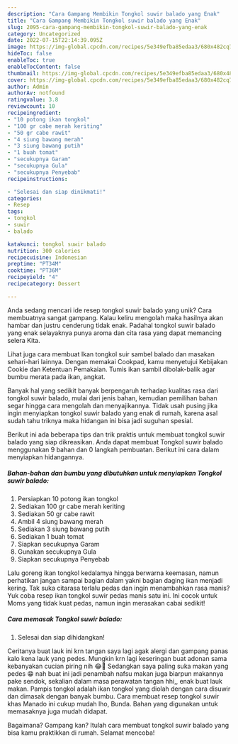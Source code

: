```yaml
---
description: "Cara Gampang Membikin Tongkol suwir balado yang Enak"
title: "Cara Gampang Membikin Tongkol suwir balado yang Enak"
slug: 2095-cara-gampang-membikin-tongkol-suwir-balado-yang-enak
category: Uncategorized
date: 2022-07-15T22:14:39.095Z
image: https://img-global.cpcdn.com/recipes/5e349efba85edaa3/680x482cq70/tongkol-suwir-balado-foto-resep-utama.jpg
hideToc: false
enableToc: true
enableTocContent: false
thumbnail: https://img-global.cpcdn.com/recipes/5e349efba85edaa3/680x482cq70/tongkol-suwir-balado-foto-resep-utama.jpg
cover: https://img-global.cpcdn.com/recipes/5e349efba85edaa3/680x482cq70/tongkol-suwir-balado-foto-resep-utama.jpg
author: Admin
authorAv: notfound
ratingvalue: 3.8
reviewcount: 10
recipeingredient:
- "10 potong ikan tongkol"
- "100 gr cabe merah keriting"
- "50 gr cabe rawit"
- "4 siung bawang merah"
- "3 siung bawang putih"
- "1 buah tomat"
- "secukupnya Garam"
- "secukupnya Gula"
- "secukupnya Penyebab"
recipeinstructions:

- "Selesai dan siap dinikmati!"
categories:
- Resep
tags:
- tongkol
- suwir
- balado

katakunci: tongkol suwir balado 
nutrition: 300 calories
recipecuisine: Indonesian
preptime: "PT34M"
cooktime: "PT36M"
recipeyield: "4"
recipecategory: Dessert

---
```





Anda sedang mencari ide resep tongkol suwir balado yang unik? Cara membuatnya sangat gampang. Kalau keliru mengolah maka hasilnya akan hambar dan justru cenderung tidak enak. Padahal tongkol suwir balado yang enak selayaknya punya aroma dan cita rasa yang dapat memancing selera Kita.





Lihat juga cara membuat Ikan tongkol suir sambel balado dan masakan sehari-hari lainnya. Dengan memakai Cookpad, kamu menyetujui Kebijakan Cookie dan Ketentuan Pemakaian. Tumis ikan sambil dibolak-balik agar bumbu merata pada ikan, angkat.

Banyak hal yang sedikit banyak berpengaruh terhadap kualitas rasa dari tongkol suwir balado, mulai dari jenis bahan, kemudian pemilihan bahan segar hingga cara mengolah dan menyajikannya. Tidak usah pusing jika ingin menyiapkan tongkol suwir balado yang enak di rumah, karena asal sudah tahu triknya maka hidangan ini bisa jadi suguhan spesial.






Berikut ini ada beberapa tips dan trik praktis untuk membuat tongkol suwir balado yang siap dikreasikan. Anda dapat membuat Tongkol suwir balado menggunakan 9 bahan dan 0 langkah pembuatan. Berikut ini cara dalam menyiapkan hidangannya.

<!--inarticleads1-->

##### Bahan-bahan dan bumbu yang dibutuhkan untuk menyiapkan Tongkol suwir balado:

1. Persiapkan 10 potong ikan tongkol
1. Sediakan 100 gr cabe merah keriting
1. Sediakan 50 gr cabe rawit
1. Ambil 4 siung bawang merah
1. Sediakan 3 siung bawang putih
1. Sediakan 1 buah tomat
1. Siapkan secukupnya Garam
1. Gunakan secukupnya Gula
1. Siapkan secukupnya Penyebab


Lalu goreng ikan tongkol kedalamya hingga berwarna keemasan, namun perhatikan jangan sampai bagian dalam yakni bagian daging ikan menjadi kering. Tak suka citarasa terlalu pedas dan ingin menambahkan rasa manis? Yuk coba resep ikan tongkol suwir pedas manis satu ini. Ini cocok untuk Moms yang tidak kuat pedas, namun ingin merasakan cabai sedikit! 

<!--inarticleads2-->

##### Cara memasak Tongkol suwir balado:


1. Selesai dan siap dihidangkan!

Ceritanya buat lauk ini krn tangan saya lagi agak alergi dan gampang panas kalo kena lauk yang pedes. Mungkin krn lagi keseringan buat adonan sama kebanyakan cucian piring nih 😂🤭 Sedangkan saya paling suka makan yang pedes 😁 nah buat ini jadi penambah nafsu makan juga biarpun makannya pake sendok, sekalian dalam masa perawatan tangan hhi,, enak buat lauk makan. Pampis tongkol adalah ikan tongkol yang diolah dengan cara disuwir dan dimasak dengan banyak bumbu. Cara membuat resep tongkol suwir khas Manado ini cukup mudah lho, Bunda. Bahan yang digunakan untuk memasaknya juga mudah didapat. 

Bagaimana? Gampang kan? Itulah cara membuat tongkol suwir balado yang bisa kamu praktikkan di rumah. Selamat mencoba!
